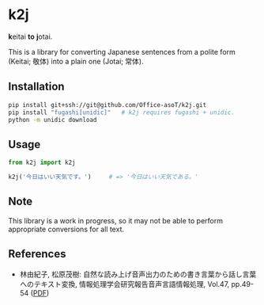 # k2j

**k**eitai **to** **j**otai.

This is a library for converting Japanese sentences from a polite form (Keitai; 敬体) into a plain one (Jotai; 常体).

## Installation

```sh
pip install git+ssh://git@github.com/Office-asoT/k2j.git
pip install "fugashi[unidic]"   # k2j requires fugashi + unidic.
python -m unidic download
```

## Usage

```python
from k2j import k2j

k2j('今日はいい天気です。')     # => '今日はいい天気である。'
```

## Note

This library is a work in progress, so it may not be able to perform appropriate conversions for all text.

## References

* 林由紀子, 松原茂樹: 自然な読み上げ音声出力のための書き言葉から話し言葉へのテキスト変換, 情報処理学会研究報告音声言語情報処理, Vol.47, pp.49-54 ([PDF](http://slp.itc.nagoya-u.ac.jp/web/papers/2007/hayashi_SLP66.pdf))
